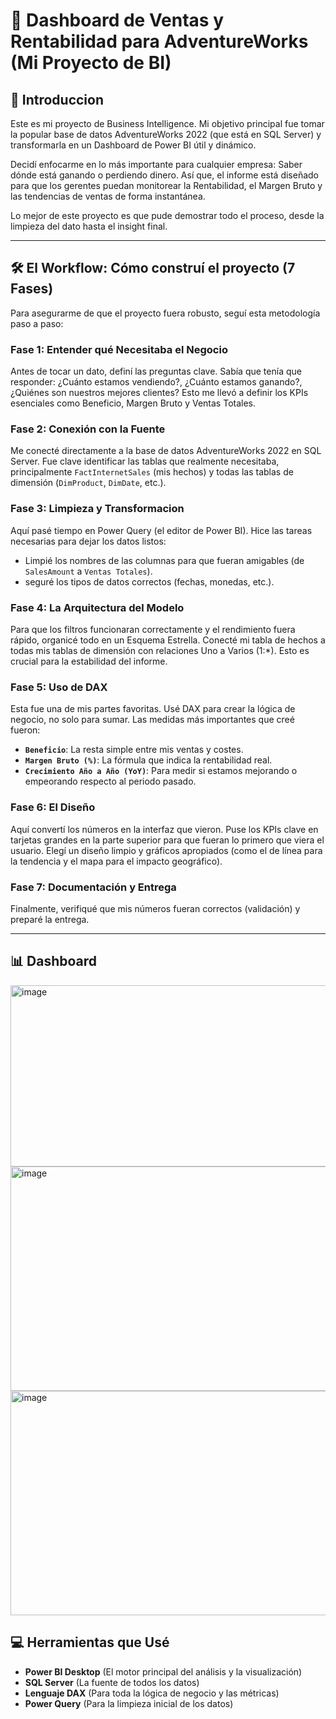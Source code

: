 # 🚀 Dashboard de Ventas y Rentabilidad para AdventureWorks (Mi Proyecto de BI)

## 🌟 Introduccion

Este es mi proyecto de Business Intelligence. Mi objetivo principal fue tomar la popular base de datos AdventureWorks 2022 (que está en SQL Server) y transformarla en un Dashboard de Power BI útil y dinámico.

Decidí enfocarme en lo más importante para cualquier empresa: Saber dónde está ganando o perdiendo dinero. Así que, el informe está diseñado para que los gerentes puedan monitorear la Rentabilidad, el Margen Bruto y las tendencias de ventas de forma instantánea.

Lo mejor de este proyecto es que pude demostrar todo el proceso, desde la limpieza del dato hasta el insight final.

---

## 🛠️ El Workflow: Cómo construí el proyecto (7 Fases)

Para asegurarme de que el proyecto fuera robusto, seguí esta metodología paso a paso:

### Fase 1: Entender qué Necesitaba el Negocio
Antes de tocar un dato, definí las preguntas clave. Sabía que tenía que responder: ¿Cuánto estamos vendiendo?, ¿Cuánto estamos ganando?, ¿Quiénes son nuestros mejores clientes? Esto me llevó a definir los KPIs esenciales como Beneficio, Margen Bruto y Ventas Totales.

### Fase 2: Conexión con la Fuente
Me conecté directamente a la base de datos AdventureWorks 2022 en SQL Server. Fue clave identificar las tablas que realmente necesitaba, principalmente `FactInternetSales` (mis hechos) y todas las tablas de dimensión (`DimProduct`, `DimDate`, etc.).

### Fase 3: Limpieza y Transformacion
Aquí pasé tiempo en Power Query (el editor de Power BI). Hice las tareas necesarias para dejar los datos listos:
* Limpié los nombres de las columnas para que fueran amigables (de `SalesAmount` a `Ventas Totales`).
* seguré los tipos de datos correctos (fechas, monedas, etc.).

### Fase 4: La Arquitectura del Modelo
Para que los filtros funcionaran correctamente y el rendimiento fuera rápido, organicé todo en un Esquema Estrella. Conecté mi tabla de hechos a todas mis tablas de dimensión con relaciones Uno a Varios (1:\*). Esto es crucial para la estabilidad del informe.

### Fase 5: Uso de DAX
Esta fue una de mis partes favoritas. Usé DAX para crear la lógica de negocio, no solo para sumar. Las medidas más importantes que creé fueron:
* **`Beneficio`**: La resta simple entre mis ventas y costes.
* **`Margen Bruto (%)`**: La fórmula que indica la rentabilidad real.
* **`Crecimiento Año a Año (YoY)`**: Para medir si estamos mejorando o empeorando respecto al periodo pasado.

### Fase 6: El Diseño 
Aquí convertí los números en la interfaz que vieron. Puse los KPIs clave en tarjetas grandes en la parte superior para que fueran lo primero que viera el usuario. Elegí un diseño limpio y gráficos apropiados (como el de línea para la tendencia y el mapa para el impacto geográfico).

### Fase 7: Documentación y Entrega
Finalmente, verifiqué que mis números fueran correctos (validación) y preparé la entrega.

---

## 📊 Dashboard
<img width="518" height="290" alt="image" src="https://github.com/user-attachments/assets/81583038-80bc-4160-9c5f-117eac9e40f5" />
<img width="638" height="359" alt="image" src="https://github.com/user-attachments/assets/16072082-9cb6-497f-a84f-a9d7fa9b3a5e" />
<img width="644" height="359" alt="image" src="https://github.com/user-attachments/assets/f95c4de3-3bad-4961-a2a6-6daf7c3dcba6" />


## 💻 Herramientas que Usé

* **Power BI Desktop** (El motor principal del análisis y la visualización)
* **SQL Server** (La fuente de todos los datos)
* **Lenguaje DAX** (Para toda la lógica de negocio y las métricas)
* **Power Query** (Para la limpieza inicial de los datos)
